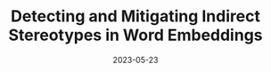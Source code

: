 ---
title: "Detecting and Mitigating Indirect Stereotypes in Word Embeddings"
collection: pubP
# url: /publications/measure-space-scattering
excerpt: ''
date: 2023-05-23
venue: 'arXiv preprint'
paperurl: 'https://doi.org/10.48550/arXiv.2305.14574'
citation: 'George, E.; Chew, J.A.; Needell, D. Detecting and Mitigating Indirect Stereotypes in Word Embeddings. arXiv preprint, 2023.'
---
